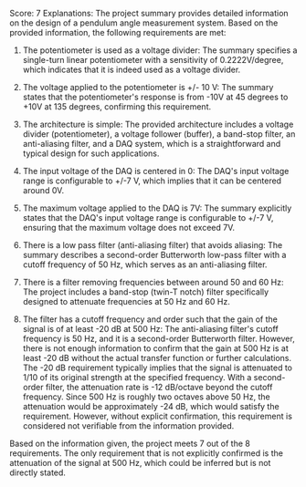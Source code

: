 Score: 7
Explanations: 
The project summary provides detailed information on the design of a pendulum angle measurement system. Based on the provided information, the following requirements are met:

1. The potentiometer is used as a voltage divider: The summary specifies a single-turn linear potentiometer with a sensitivity of 0.2222V/degree, which indicates that it is indeed used as a voltage divider.

2. The voltage applied to the potentiometer is +/- 10 V: The summary states that the potentiometer's response is from -10V at 45 degrees to +10V at 135 degrees, confirming this requirement.

3. The architecture is simple: The provided architecture includes a voltage divider (potentiometer), a voltage follower (buffer), a band-stop filter, an anti-aliasing filter, and a DAQ system, which is a straightforward and typical design for such applications.

4. The input voltage of the DAQ is centered in 0: The DAQ's input voltage range is configurable to +/-7 V, which implies that it can be centered around 0V.

5. The maximum voltage applied to the DAQ is 7V: The summary explicitly states that the DAQ's input voltage range is configurable to +/-7 V, ensuring that the maximum voltage does not exceed 7V.

6. There is a low pass filter (anti-aliasing filter) that avoids aliasing: The summary describes a second-order Butterworth low-pass filter with a cutoff frequency of 50 Hz, which serves as an anti-aliasing filter.

7. There is a filter removing frequencies between around 50 and 60 Hz: The project includes a band-stop (twin-T notch) filter specifically designed to attenuate frequencies at 50 Hz and 60 Hz.

8. The filter has a cutoff frequency and order such that the gain of the signal is of at least -20 dB at 500 Hz: The anti-aliasing filter's cutoff frequency is 50 Hz, and it is a second-order Butterworth filter. However, there is not enough information to confirm that the gain at 500 Hz is at least -20 dB without the actual transfer function or further calculations. The -20 dB requirement typically implies that the signal is attenuated to 1/10 of its original strength at the specified frequency. With a second-order filter, the attenuation rate is -12 dB/octave beyond the cutoff frequency. Since 500 Hz is roughly two octaves above 50 Hz, the attenuation would be approximately -24 dB, which would satisfy the requirement. However, without explicit confirmation, this requirement is considered not verifiable from the information provided.

Based on the information given, the project meets 7 out of the 8 requirements. The only requirement that is not explicitly confirmed is the attenuation of the signal at 500 Hz, which could be inferred but is not directly stated.